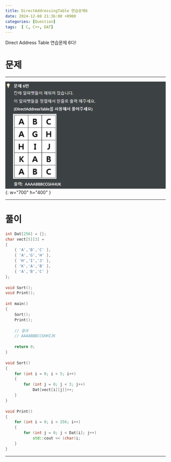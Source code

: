 ```yaml
---
title: DirectAddressingTable 연습문제6
date: 2024-12-08 21:36:00 +0900
categories: [Question]  
tags:  [ C, C++, DAT]
---
```


Direct Address Table 연습문제 6다!

# 문제   
---------------------------------------

![Desktop View](/assets/img/DAT6.png){: w="700" h="400" }

---------------------------------------

# 풀이

```c++
int Dat[256] = {};
char vect[5][3] =
{
    { 'A','B','C' },
    { 'A','G','H' },
    { 'H','I','J' },
    { 'K','A','B' },
    { 'A','B','C' }
};

void Sort();
void Print();

int main()
{
    Sort();
    Print();

    // 결과
    // AAAABBBCCGHHIJK

    return 0;
}

void Sort()
{
    for (int i = 0; i < 5; i++)
    {
        for (int j = 0; j < 3; j++)        
            Dat[vect[i][j]]++;        
    }
}

void Print()
{
    for (int i = 0; i < 256; i++)
    {
        for (int j = 0; j < Dat[i]; j++)		
            std::cout << (char)i;
    }
}
```
---------------------------------------


